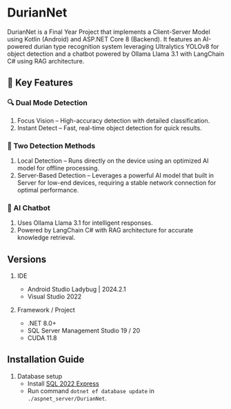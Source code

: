 # DurianNet
DurianNet is a Final Year Project that implements a Client-Server Model using Kotlin (Android) and ASP.NET Core 8 (Backend). It features an AI-powered durian type recognition system leveraging Ultralytics YOLOv8 for object detection and a chatbot powered by Ollama Llama 3.1 with LangChain C# using RAG architecture.


## 🌟 Key Features
### 🔍 Dual Mode Detection
1. Focus Vision – High-accuracy detection with detailed classification.
2. Instant Detect – Fast, real-time object detection for quick results.

### 🚀 Two Detection Methods
1. Local Detection – Runs directly on the device using an optimized AI model for offline processing.
2. Server-Based Detection – Leverages a powerful AI model that built in Server for low-end devices, requiring a stable network connection for optimal performance.

### 🤖 AI Chatbot
1. Uses Ollama Llama 3.1 for intelligent responses.
2. Powered by LangChain C# with RAG architecture for accurate knowledge retrieval.

## Versions
1. IDE
    - Android Studio Ladybug | 2024.2.1
    - Visual Studio 2022

2. Framework / Project
    - .NET 8.0+
    - SQL Server Management Studio 19 / 20
    - CUDA 11.8

## Installation Guide

1. Database setup
   - Install [SQL 2022 Express](https://www.microsoft.com/en-my/sql-server/sql-server-downloads)
   - Run command `dotnet ef database update` in `./aspnet_server/DurianNet`.
